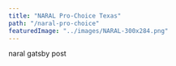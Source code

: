 ```yaml
---
title: "NARAL Pro-Choice Texas"
path: "/naral-pro-choice"
featuredImage: "../images/NARAL-300x284.png"
---
```


naral gatsby post
